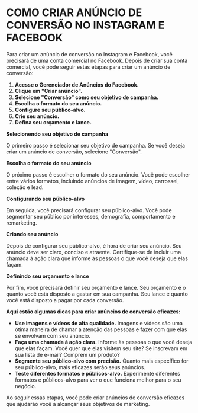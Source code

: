# COMO CRIAR ANÚNCIO DE CONVERSÃO NO INSTAGRAM E FACEBOOK
Para criar um anúncio de conversão no Instagram e Facebook, você precisará de uma conta comercial no Facebook. Depois de criar sua conta comercial, você pode seguir estas etapas para criar um anúncio de conversão:

1. **Acesse o Gerenciador de Anúncios do Facebook.**
2. **Clique em "Criar anúncio".**
3. **Selecione "Conversão" como seu objetivo de campanha.**
4. **Escolha o formato do seu anúncio.**
5. **Configure seu público-alvo.**
6. **Crie seu anúncio.**
7. **Defina seu orçamento e lance.**

**Selecionendo seu objetivo de campanha**

O primeiro passo é selecionar seu objetivo de campanha. Se você deseja criar um anúncio de conversão, selecione "Conversão".

**Escolha o formato do seu anúncio**

O próximo passo é escolher o formato do seu anúncio. Você pode escolher entre vários formatos, incluindo anúncios de imagem, vídeo, carrossel, coleção e lead.

**Configurando seu público-alvo**

Em seguida, você precisará configurar seu público-alvo. Você pode segmentar seu público por interesses, demografia, comportamento e remarketing.

**Criando seu anúncio**

Depois de configurar seu público-alvo, é hora de criar seu anúncio. Seu anúncio deve ser claro, conciso e atraente. Certifique-se de incluir uma chamada à ação clara que informe às pessoas o que você deseja que elas façam.

**Definindo seu orçamento e lance**

Por fim, você precisará definir seu orçamento e lance. Seu orçamento é o quanto você está disposto a gastar em sua campanha. Seu lance é quanto você está disposto a pagar por cada conversão.

**Aqui estão algumas dicas para criar anúncios de conversão eficazes:**

* **Use imagens e vídeos de alta qualidade.** Imagens e vídeos são uma ótima maneira de chamar a atenção das pessoas e fazer com que elas se envolvam com seu anúncio.
* **Faça uma chamada à ação clara.** Informe às pessoas o que você deseja que elas façam. Você quer que elas visitem seu site? Se inscrevam em sua lista de e-mail? Comprem um produto?
* **Segmente seu público-alvo com precisão.** Quanto mais específico for seu público-alvo, mais eficazes serão seus anúncios.
* **Teste diferentes formatos e públicos-alvo.** Experimente diferentes formatos e públicos-alvo para ver o que funciona melhor para o seu negócio.

Ao seguir essas etapas, você pode criar anúncios de conversão eficazes que ajudarão você a alcançar seus objetivos de marketing.